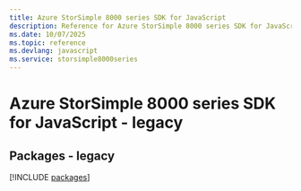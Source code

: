 ```yaml
---
title: Azure StorSimple 8000 series SDK for JavaScript
description: Reference for Azure StorSimple 8000 series SDK for JavaScript
ms.date: 10/07/2025
ms.topic: reference
ms.devlang: javascript
ms.service: storsimple8000series
---
```

# Azure StorSimple 8000 series SDK for JavaScript - legacy
## Packages - legacy
[!INCLUDE [packages](storsimple-8000-series-index.md)]